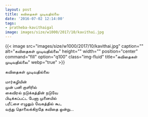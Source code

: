 ```yaml
---
layout: post
title: கவிதைகள் முடிவதில்லை
date: '2016-07-02 12:14:00'
tags:
- pratheba-kavithaigal
image: images/size/w1000/2017/10/kavithai.jpg
---
```


{{< image src="images/size/w1000/2017/10/kavithai.jpg" caption="" alt="கவிதைகள் முடிவதில்லை" height="" width="" position="center" command="fill" option="q100" class="img-fluid" title="கவிதைகள் முடிவதில்லை"  webp="true"  >}}

கவிதைகள் முடிவதில்லை

மார்கழியின்  
முன் பனி குளிரில்  
கைவிரல் நடுக்கத்தின் நடுவே  
பிடிக்கப்பட்ட பேனா முனையில்  
பரீட்சை எழுதும் வேகத்தில் கூட  
வந்து தொலைக்கிறதே கவிதை ஒன்று…